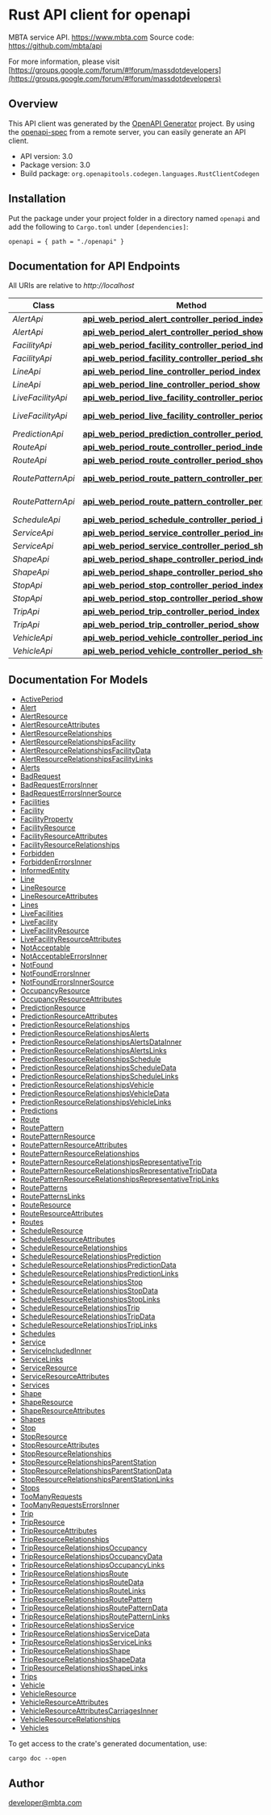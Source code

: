 # Rust API client for openapi

MBTA service API. https://www.mbta.com Source code: https://github.com/mbta/api

For more information, please visit [https://groups.google.com/forum/#!forum/massdotdevelopers](https://groups.google.com/forum/#!forum/massdotdevelopers)

## Overview

This API client was generated by the [OpenAPI Generator](https://openapi-generator.tech) project.  By using the [openapi-spec](https://openapis.org) from a remote server, you can easily generate an API client.

- API version: 3.0
- Package version: 3.0
- Build package: `org.openapitools.codegen.languages.RustClientCodegen`

## Installation

Put the package under your project folder in a directory named `openapi` and add the following to `Cargo.toml` under `[dependencies]`:

```
openapi = { path = "./openapi" }
```

## Documentation for API Endpoints

All URIs are relative to *http://localhost*

Class | Method | HTTP request | Description
------------ | ------------- | ------------- | -------------
*AlertApi* | [**api_web_period_alert_controller_period_index**](docs/AlertApi.md#api_web_period_alert_controller_period_index) | **GET** /alerts | 
*AlertApi* | [**api_web_period_alert_controller_period_show**](docs/AlertApi.md#api_web_period_alert_controller_period_show) | **GET** /alerts/{id} | 
*FacilityApi* | [**api_web_period_facility_controller_period_index**](docs/FacilityApi.md#api_web_period_facility_controller_period_index) | **GET** /facilities | 
*FacilityApi* | [**api_web_period_facility_controller_period_show**](docs/FacilityApi.md#api_web_period_facility_controller_period_show) | **GET** /facilities/{id} | 
*LineApi* | [**api_web_period_line_controller_period_index**](docs/LineApi.md#api_web_period_line_controller_period_index) | **GET** /lines | 
*LineApi* | [**api_web_period_line_controller_period_show**](docs/LineApi.md#api_web_period_line_controller_period_show) | **GET** /lines/{id} | 
*LiveFacilityApi* | [**api_web_period_live_facility_controller_period_index**](docs/LiveFacilityApi.md#api_web_period_live_facility_controller_period_index) | **GET** /live_facilities | 
*LiveFacilityApi* | [**api_web_period_live_facility_controller_period_show**](docs/LiveFacilityApi.md#api_web_period_live_facility_controller_period_show) | **GET** /live_facilities/{id} | 
*PredictionApi* | [**api_web_period_prediction_controller_period_index**](docs/PredictionApi.md#api_web_period_prediction_controller_period_index) | **GET** /predictions | 
*RouteApi* | [**api_web_period_route_controller_period_index**](docs/RouteApi.md#api_web_period_route_controller_period_index) | **GET** /routes | 
*RouteApi* | [**api_web_period_route_controller_period_show**](docs/RouteApi.md#api_web_period_route_controller_period_show) | **GET** /routes/{id} | 
*RoutePatternApi* | [**api_web_period_route_pattern_controller_period_index**](docs/RoutePatternApi.md#api_web_period_route_pattern_controller_period_index) | **GET** /route_patterns | 
*RoutePatternApi* | [**api_web_period_route_pattern_controller_period_show**](docs/RoutePatternApi.md#api_web_period_route_pattern_controller_period_show) | **GET** /route_patterns/{id} | 
*ScheduleApi* | [**api_web_period_schedule_controller_period_index**](docs/ScheduleApi.md#api_web_period_schedule_controller_period_index) | **GET** /schedules | 
*ServiceApi* | [**api_web_period_service_controller_period_index**](docs/ServiceApi.md#api_web_period_service_controller_period_index) | **GET** /services | 
*ServiceApi* | [**api_web_period_service_controller_period_show**](docs/ServiceApi.md#api_web_period_service_controller_period_show) | **GET** /services/{id} | 
*ShapeApi* | [**api_web_period_shape_controller_period_index**](docs/ShapeApi.md#api_web_period_shape_controller_period_index) | **GET** /shapes | 
*ShapeApi* | [**api_web_period_shape_controller_period_show**](docs/ShapeApi.md#api_web_period_shape_controller_period_show) | **GET** /shapes/{id} | 
*StopApi* | [**api_web_period_stop_controller_period_index**](docs/StopApi.md#api_web_period_stop_controller_period_index) | **GET** /stops | 
*StopApi* | [**api_web_period_stop_controller_period_show**](docs/StopApi.md#api_web_period_stop_controller_period_show) | **GET** /stops/{id} | 
*TripApi* | [**api_web_period_trip_controller_period_index**](docs/TripApi.md#api_web_period_trip_controller_period_index) | **GET** /trips | 
*TripApi* | [**api_web_period_trip_controller_period_show**](docs/TripApi.md#api_web_period_trip_controller_period_show) | **GET** /trips/{id} | 
*VehicleApi* | [**api_web_period_vehicle_controller_period_index**](docs/VehicleApi.md#api_web_period_vehicle_controller_period_index) | **GET** /vehicles | 
*VehicleApi* | [**api_web_period_vehicle_controller_period_show**](docs/VehicleApi.md#api_web_period_vehicle_controller_period_show) | **GET** /vehicles/{id} | 


## Documentation For Models

 - [ActivePeriod](docs/ActivePeriod.md)
 - [Alert](docs/Alert.md)
 - [AlertResource](docs/AlertResource.md)
 - [AlertResourceAttributes](docs/AlertResourceAttributes.md)
 - [AlertResourceRelationships](docs/AlertResourceRelationships.md)
 - [AlertResourceRelationshipsFacility](docs/AlertResourceRelationshipsFacility.md)
 - [AlertResourceRelationshipsFacilityData](docs/AlertResourceRelationshipsFacilityData.md)
 - [AlertResourceRelationshipsFacilityLinks](docs/AlertResourceRelationshipsFacilityLinks.md)
 - [Alerts](docs/Alerts.md)
 - [BadRequest](docs/BadRequest.md)
 - [BadRequestErrorsInner](docs/BadRequestErrorsInner.md)
 - [BadRequestErrorsInnerSource](docs/BadRequestErrorsInnerSource.md)
 - [Facilities](docs/Facilities.md)
 - [Facility](docs/Facility.md)
 - [FacilityProperty](docs/FacilityProperty.md)
 - [FacilityResource](docs/FacilityResource.md)
 - [FacilityResourceAttributes](docs/FacilityResourceAttributes.md)
 - [FacilityResourceRelationships](docs/FacilityResourceRelationships.md)
 - [Forbidden](docs/Forbidden.md)
 - [ForbiddenErrorsInner](docs/ForbiddenErrorsInner.md)
 - [InformedEntity](docs/InformedEntity.md)
 - [Line](docs/Line.md)
 - [LineResource](docs/LineResource.md)
 - [LineResourceAttributes](docs/LineResourceAttributes.md)
 - [Lines](docs/Lines.md)
 - [LiveFacilities](docs/LiveFacilities.md)
 - [LiveFacility](docs/LiveFacility.md)
 - [LiveFacilityResource](docs/LiveFacilityResource.md)
 - [LiveFacilityResourceAttributes](docs/LiveFacilityResourceAttributes.md)
 - [NotAcceptable](docs/NotAcceptable.md)
 - [NotAcceptableErrorsInner](docs/NotAcceptableErrorsInner.md)
 - [NotFound](docs/NotFound.md)
 - [NotFoundErrorsInner](docs/NotFoundErrorsInner.md)
 - [NotFoundErrorsInnerSource](docs/NotFoundErrorsInnerSource.md)
 - [OccupancyResource](docs/OccupancyResource.md)
 - [OccupancyResourceAttributes](docs/OccupancyResourceAttributes.md)
 - [PredictionResource](docs/PredictionResource.md)
 - [PredictionResourceAttributes](docs/PredictionResourceAttributes.md)
 - [PredictionResourceRelationships](docs/PredictionResourceRelationships.md)
 - [PredictionResourceRelationshipsAlerts](docs/PredictionResourceRelationshipsAlerts.md)
 - [PredictionResourceRelationshipsAlertsDataInner](docs/PredictionResourceRelationshipsAlertsDataInner.md)
 - [PredictionResourceRelationshipsAlertsLinks](docs/PredictionResourceRelationshipsAlertsLinks.md)
 - [PredictionResourceRelationshipsSchedule](docs/PredictionResourceRelationshipsSchedule.md)
 - [PredictionResourceRelationshipsScheduleData](docs/PredictionResourceRelationshipsScheduleData.md)
 - [PredictionResourceRelationshipsScheduleLinks](docs/PredictionResourceRelationshipsScheduleLinks.md)
 - [PredictionResourceRelationshipsVehicle](docs/PredictionResourceRelationshipsVehicle.md)
 - [PredictionResourceRelationshipsVehicleData](docs/PredictionResourceRelationshipsVehicleData.md)
 - [PredictionResourceRelationshipsVehicleLinks](docs/PredictionResourceRelationshipsVehicleLinks.md)
 - [Predictions](docs/Predictions.md)
 - [Route](docs/Route.md)
 - [RoutePattern](docs/RoutePattern.md)
 - [RoutePatternResource](docs/RoutePatternResource.md)
 - [RoutePatternResourceAttributes](docs/RoutePatternResourceAttributes.md)
 - [RoutePatternResourceRelationships](docs/RoutePatternResourceRelationships.md)
 - [RoutePatternResourceRelationshipsRepresentativeTrip](docs/RoutePatternResourceRelationshipsRepresentativeTrip.md)
 - [RoutePatternResourceRelationshipsRepresentativeTripData](docs/RoutePatternResourceRelationshipsRepresentativeTripData.md)
 - [RoutePatternResourceRelationshipsRepresentativeTripLinks](docs/RoutePatternResourceRelationshipsRepresentativeTripLinks.md)
 - [RoutePatterns](docs/RoutePatterns.md)
 - [RoutePatternsLinks](docs/RoutePatternsLinks.md)
 - [RouteResource](docs/RouteResource.md)
 - [RouteResourceAttributes](docs/RouteResourceAttributes.md)
 - [Routes](docs/Routes.md)
 - [ScheduleResource](docs/ScheduleResource.md)
 - [ScheduleResourceAttributes](docs/ScheduleResourceAttributes.md)
 - [ScheduleResourceRelationships](docs/ScheduleResourceRelationships.md)
 - [ScheduleResourceRelationshipsPrediction](docs/ScheduleResourceRelationshipsPrediction.md)
 - [ScheduleResourceRelationshipsPredictionData](docs/ScheduleResourceRelationshipsPredictionData.md)
 - [ScheduleResourceRelationshipsPredictionLinks](docs/ScheduleResourceRelationshipsPredictionLinks.md)
 - [ScheduleResourceRelationshipsStop](docs/ScheduleResourceRelationshipsStop.md)
 - [ScheduleResourceRelationshipsStopData](docs/ScheduleResourceRelationshipsStopData.md)
 - [ScheduleResourceRelationshipsStopLinks](docs/ScheduleResourceRelationshipsStopLinks.md)
 - [ScheduleResourceRelationshipsTrip](docs/ScheduleResourceRelationshipsTrip.md)
 - [ScheduleResourceRelationshipsTripData](docs/ScheduleResourceRelationshipsTripData.md)
 - [ScheduleResourceRelationshipsTripLinks](docs/ScheduleResourceRelationshipsTripLinks.md)
 - [Schedules](docs/Schedules.md)
 - [Service](docs/Service.md)
 - [ServiceIncludedInner](docs/ServiceIncludedInner.md)
 - [ServiceLinks](docs/ServiceLinks.md)
 - [ServiceResource](docs/ServiceResource.md)
 - [ServiceResourceAttributes](docs/ServiceResourceAttributes.md)
 - [Services](docs/Services.md)
 - [Shape](docs/Shape.md)
 - [ShapeResource](docs/ShapeResource.md)
 - [ShapeResourceAttributes](docs/ShapeResourceAttributes.md)
 - [Shapes](docs/Shapes.md)
 - [Stop](docs/Stop.md)
 - [StopResource](docs/StopResource.md)
 - [StopResourceAttributes](docs/StopResourceAttributes.md)
 - [StopResourceRelationships](docs/StopResourceRelationships.md)
 - [StopResourceRelationshipsParentStation](docs/StopResourceRelationshipsParentStation.md)
 - [StopResourceRelationshipsParentStationData](docs/StopResourceRelationshipsParentStationData.md)
 - [StopResourceRelationshipsParentStationLinks](docs/StopResourceRelationshipsParentStationLinks.md)
 - [Stops](docs/Stops.md)
 - [TooManyRequests](docs/TooManyRequests.md)
 - [TooManyRequestsErrorsInner](docs/TooManyRequestsErrorsInner.md)
 - [Trip](docs/Trip.md)
 - [TripResource](docs/TripResource.md)
 - [TripResourceAttributes](docs/TripResourceAttributes.md)
 - [TripResourceRelationships](docs/TripResourceRelationships.md)
 - [TripResourceRelationshipsOccupancy](docs/TripResourceRelationshipsOccupancy.md)
 - [TripResourceRelationshipsOccupancyData](docs/TripResourceRelationshipsOccupancyData.md)
 - [TripResourceRelationshipsOccupancyLinks](docs/TripResourceRelationshipsOccupancyLinks.md)
 - [TripResourceRelationshipsRoute](docs/TripResourceRelationshipsRoute.md)
 - [TripResourceRelationshipsRouteData](docs/TripResourceRelationshipsRouteData.md)
 - [TripResourceRelationshipsRouteLinks](docs/TripResourceRelationshipsRouteLinks.md)
 - [TripResourceRelationshipsRoutePattern](docs/TripResourceRelationshipsRoutePattern.md)
 - [TripResourceRelationshipsRoutePatternData](docs/TripResourceRelationshipsRoutePatternData.md)
 - [TripResourceRelationshipsRoutePatternLinks](docs/TripResourceRelationshipsRoutePatternLinks.md)
 - [TripResourceRelationshipsService](docs/TripResourceRelationshipsService.md)
 - [TripResourceRelationshipsServiceData](docs/TripResourceRelationshipsServiceData.md)
 - [TripResourceRelationshipsServiceLinks](docs/TripResourceRelationshipsServiceLinks.md)
 - [TripResourceRelationshipsShape](docs/TripResourceRelationshipsShape.md)
 - [TripResourceRelationshipsShapeData](docs/TripResourceRelationshipsShapeData.md)
 - [TripResourceRelationshipsShapeLinks](docs/TripResourceRelationshipsShapeLinks.md)
 - [Trips](docs/Trips.md)
 - [Vehicle](docs/Vehicle.md)
 - [VehicleResource](docs/VehicleResource.md)
 - [VehicleResourceAttributes](docs/VehicleResourceAttributes.md)
 - [VehicleResourceAttributesCarriagesInner](docs/VehicleResourceAttributesCarriagesInner.md)
 - [VehicleResourceRelationships](docs/VehicleResourceRelationships.md)
 - [Vehicles](docs/Vehicles.md)


To get access to the crate's generated documentation, use:

```
cargo doc --open
```

## Author

developer@mbta.com

